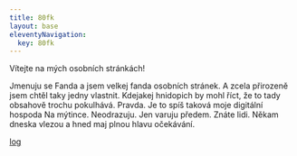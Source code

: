 ```yaml
---
title: 80fk
layout: base
eleventyNavigation:
  key: 80fk
---
```

Vítejte na mých osobních stránkách! 

Jmenuju se Fanda a jsem velkej fanda osobních stránek. A zcela přirozeně jsem chtěl taky jedny vlastnit. Kdejakej hnidopich by mohl říct, že to tady obsahově trochu pokulhává. Pravda. Je to spíš taková moje digitální hospoda Na mýtince. Neodrazuju. Jen varuju předem. Znáte lidi. Někam dneska vlezou a hned maj plnou hlavu očekávání.

<a href="/log">log</a> 


